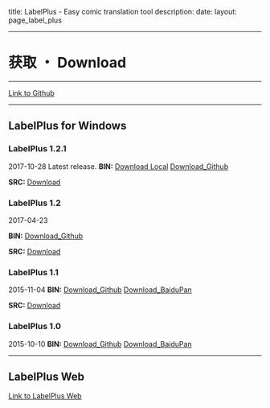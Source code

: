 title: LabelPlus - Easy comic translation tool
description: 
date: 
layout: page_label_plus

---

# 获取 ・ Download
---

[Link to Github](https://github.com/LabelPlus/LabelPlus)

---

## LabelPlus for Windows

### __LabelPlus 1.2.1__
2017-10-28
Latest release.
__BIN:__
[Download Local](LabelPlus1.2.1.7z)
[Download_Github](https://github.com/LabelPlus/LabelPlus/releases/download/v1.2.1/LabelPlus1.2.1.7z)


__SRC:__
[Download](https://github.com/LabelPlus/LabelPlus/archive/v1.2.1.zip)

### __LabelPlus 1.2__
2017-04-23

__BIN:__
[Download_Github](https://github.com/noodlefighter/LabelPlus/releases/download/1.2/LabelPlus_1_2.zip)

__SRC:__
[Download](https://github.com/noodlefighter/LabelPlus/archive/1.2.zip)

### __LabelPlus 1.1__
2015-11-04
__BIN:__
[Download_Github](https://github.com/noodlefighter/LabelPlus/releases/download/1.1/LabelPlus_1_1.zip)
[Download_BaiduPan](http://pan.baidu.com/s/1eRgXDTK)

__SRC:__
[Download](https://github.com/noodlefighter/LabelPlus/archive/1.1.zip)


### __LabelPlus 1.0__
2015-10-10
__BIN:__
[Download_Github](https://github.com/noodlefighter/LabelPlus/releases/download/1.0release/LabelPlus_1.0.zip)
[Download_BaiduPan](http://pan.baidu.com/s/1o67YQ8M)

---

## LabelPlus Web

[Link to LabelPlus Web](http://moetra.com)
